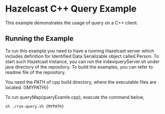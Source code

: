 # Hazelcast C++ Query Example

This example demonstrates the usage of query on a C++ client.

## Running the Example

To run this example you need to have a running Hazelcast server which includes definition for Identified Data Serializable object called Person. To start such Hazelcast instance, you can run the indexqueryServer.sh under java directory of the repository. To build the examples, you can refer to readme file of the repository.

You need the PATH of cpp build directory, where the executable files are located. ({MYPATH})

To run queryMap(queryExamle.cpp), execute the command below,
```
sh ./run-query.sh {MYPATH}
```
